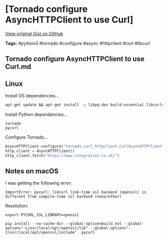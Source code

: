 # [Tornado configure AsyncHTTPClient to use Curl] 

[View original Gist on GitHub](https://gist.github.com/Integralist/cda12bf32cb622859512f4c666e0cbb0)

**Tags:** #python3 #tornado #configure #async #httpclient #curl #libcurl

## Tornado configure AsyncHTTPClient to use Curl.md

## Linux 

Install OS dependencies...

```bash
apt-get update && apt-get install -y libpq-dev build-essential libcurl4-openssl-dev libssl-dev
```

Install Python dependencies...

```
tornado
pycurl
```

Configure Tornado...

```python
AsyncHTTPClient.configure("tornado.curl_httpclient.CurlAsyncHTTPClient", defaults=dict(user_agent="your_app"))
http_client = AsyncHTTPClient()
http_client.fetch("https://www.integralist.co.uk/")
```

## Notes on macOS

I was getting the following error:

```
ImportError: pycurl: libcurl link-time ssl backend (openssl) is different from compile-time ssl backend (none/other)
```

Resolution:

```
export PYCURL_SSL_LIBRARY=openssl

pip install --no-cache-dir --global-option=build_ext --global-option="-L/usr/local/opt/openssl/lib" --global-option="-I/usr/local/opt/openssl/include"  pycurl
```

